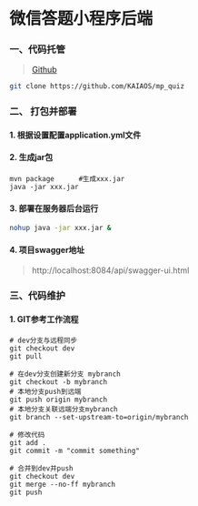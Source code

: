# 微信答题小程序后端

### 一、代码托管

> [Github](https://github.com/KAIAOS/mp_quiz)

```bash
git clone https://github.com/KAIAOS/mp_quiz
```

### 二、 打包并部署

#### 1. 根据设置配置application.yml文件

#### 2. 生成jar包

```shell script
mvn package      #生成xxx.jar
java -jar xxx.jar
```

#### 3. 部署在服务器后台运行

```bash
nohup java -jar xxx.jar &
```

#### 4. 项目swagger地址

> http://localhost:8084/api/swagger-ui.html

### 三、代码维护
#### 1. GIT参考工作流程 
```git
# dev分支与远程同步
git checkout dev
git pull

# 在dev分支创建新分支 mybranch                
git checkout -b mybranch    
# 本地分支push到远端 
git push origin mybranch
# 本地分支关联远端分支mybranch
git branch --set-upstream-to=origin/mybranch

# 修改代码
git add .
git commit -m "commit something"

# 合并到dev并push
git checkout dev
git merge --no-ff mybranch
git push
```